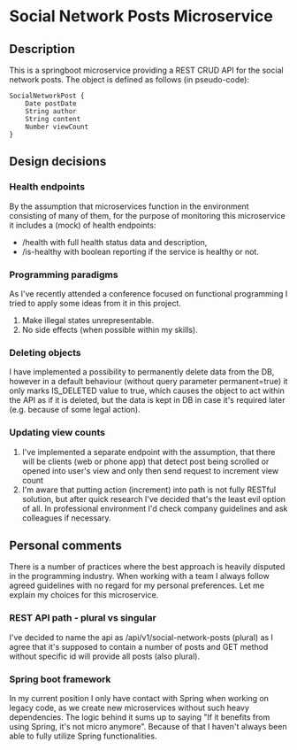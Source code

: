 # Social Network Posts Microservice
## Description
This is a springboot microservice providing a REST CRUD API for the social network posts. The object is defined as follows 
(in pseudo-code):
```
SocialNetworkPost {
    Date postDate
    String author
    String content
    Number viewCount
}
```

## Design decisions
### Health endpoints
By the assumption that microservices function in the environment consisting of many of them, for the purpose of 
monitoring this microservice it includes a (mock) of health endpoints:
- /health with full health status data and description,
- /is-healthy with boolean reporting if the service is healthy or not.

### Programming paradigms
As I've recently attended a conference focused on functional programming I tried to apply some ideas from it in 
this project.
1. Make illegal states unrepresentable.
2. No side effects (when possible within my skills).

### Deleting objects
I have implemented a possibility to permanently delete data from the DB, however in a default behaviour (without 
query parameter permanent=true) it only marks IS_DELETED value to true, which causes the object to act within the 
API as if it is deleted, but the data is kept in DB in case it's required later (e.g. because of some legal action).  

### Updating view counts
1. I've implemented a separate endpoint with the assumption, that there will be clients (web or phone app) that 
detect post being scrolled or opened into user's view and only then send request to increment view count
2. I'm aware that putting action (increment) into path is not fully RESTful solution, but after quick research
I've decided that's the least evil option of all. In professional environment I'd check company guidelines 
and ask colleagues if necessary.
    
## Personal comments
There is a number of practices where the best approach is heavily disputed in the programming industry. When working 
with a team I always follow agreed guidelines with no regard for my personal preferences. Let me explain my choices 
for this microservice. 

### REST API path - plural vs singular
I've decided to name the api as /api/v1/social-network-posts (plural) as I agree that it's supposed to contain a 
number of posts and GET method without specific id will provide all posts (also plural).

### Spring boot framework
In my current position I only have contact with Spring when working on legacy code, as we create new microservices 
without such heavy dependencies. The logic behind it sums up to saying "If it benefits from using Spring, it's not 
micro anymore". Because of that I haven't always been able to fully utilize Spring functionalities.